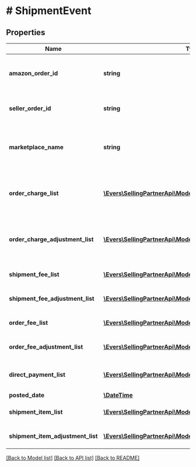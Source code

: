 # # ShipmentEvent

## Properties

Name | Type | Description | Notes
------------ | ------------- | ------------- | -------------
**amazon_order_id** | **string** | An Amazon-defined identifier for an order. | [optional]
**seller_order_id** | **string** | A seller-defined identifier for an order. | [optional]
**marketplace_name** | **string** | The name of the marketplace where the event occurred. | [optional]
**order_charge_list** | [**\Evers\SellingPartnerApi\Model\Finances\ChargeComponent[]**](ChargeComponent.md) | A list of charge information on the seller&#39;s account. | [optional]
**order_charge_adjustment_list** | [**\Evers\SellingPartnerApi\Model\Finances\ChargeComponent[]**](ChargeComponent.md) | A list of charge information on the seller&#39;s account. | [optional]
**shipment_fee_list** | [**\Evers\SellingPartnerApi\Model\Finances\FeeComponent[]**](FeeComponent.md) | A list of fee component information. | [optional]
**shipment_fee_adjustment_list** | [**\Evers\SellingPartnerApi\Model\Finances\FeeComponent[]**](FeeComponent.md) | A list of fee component information. | [optional]
**order_fee_list** | [**\Evers\SellingPartnerApi\Model\Finances\FeeComponent[]**](FeeComponent.md) | A list of fee component information. | [optional]
**order_fee_adjustment_list** | [**\Evers\SellingPartnerApi\Model\Finances\FeeComponent[]**](FeeComponent.md) | A list of fee component information. | [optional]
**direct_payment_list** | [**\Evers\SellingPartnerApi\Model\Finances\DirectPayment[]**](DirectPayment.md) | A list of direct payment information. | [optional]
**posted_date** | [**\DateTime**](\DateTime.md) |  | [optional]
**shipment_item_list** | [**\Evers\SellingPartnerApi\Model\Finances\ShipmentItem[]**](ShipmentItem.md) | A list of shipment items. | [optional]
**shipment_item_adjustment_list** | [**\Evers\SellingPartnerApi\Model\Finances\ShipmentItem[]**](ShipmentItem.md) | A list of shipment items. | [optional]

[[Back to Model list]](../../README.md#models) [[Back to API list]](../../README.md#endpoints) [[Back to README]](../../README.md)
